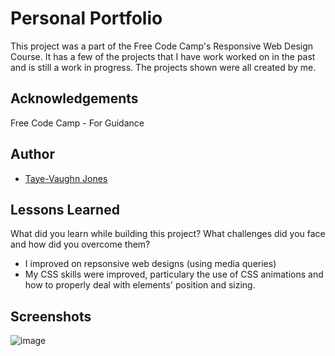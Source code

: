 # Personal Portfolio

This project was a part of the Free Code Camp's Responsive Web Design Course. It has a few of the projects
that I have work worked on in the past and is still a work in progress. The projects shown were all created by me.


## Acknowledgements

 Free Code Camp - For Guidance

## Author

- [Taye-Vaughn Jones](https://github.com/tvjones)


## Lessons Learned

What did you learn while building this project? What challenges did you face and how did you overcome them?

* I improved on repsonsive web designs (using media queries)
* My CSS skills were improved, particulary the use of CSS animations and how to properly deal with elements' position and sizing.

## Screenshots

![image](https://user-images.githubusercontent.com/43976584/185197282-ab5c9efd-7c85-479d-92e9-58e830670afe.png)



